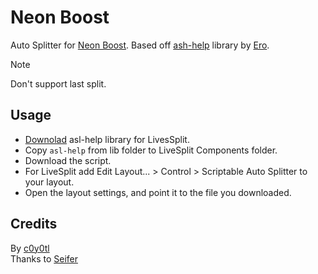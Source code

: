 # Neon Boost
Auto Splitter for [Neon Boost](https://www.speedrun.com/neonboost). Based off [ash-help](https://github.com/just-ero/asl-help) library by [Ero](https://github.com/just-ero).
> [!NOTE]
> Don't support last split.
## Usage
* [Downolad](https://github.com/just-ero/asl-help/raw/main/lib/asl-help) asl-help library for LivesSplit.
* Copy `asl-help` from lib folder to LiveSplit Components folder.
* Download the script.
* For LiveSplit add Edit Layout... > Control > Scriptable Auto Splitter to your layout.
* Open the layout settings, and point it to the file you downloaded.
## Credits
By [c0y0tl](https://www.twitch.tv/c0y0tl)  
Thanks to [Seifer](https://www.twitch.tv/seifertv) 
